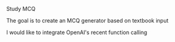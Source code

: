 Study MCQ

The goal is to create an MCQ generator based on textbook input

I would like to integrate OpenAI's recent function calling
